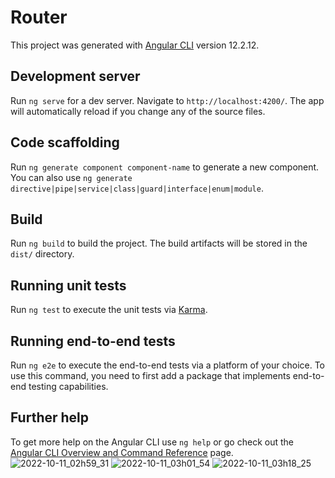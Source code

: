 # Router

This project was generated with [Angular CLI](https://github.com/angular/angular-cli) version 12.2.12.

## Development server

Run `ng serve` for a dev server. Navigate to `http://localhost:4200/`. The app will automatically reload if you change any of the source files.

## Code scaffolding

Run `ng generate component component-name` to generate a new component. You can also use `ng generate directive|pipe|service|class|guard|interface|enum|module`.

## Build

Run `ng build` to build the project. The build artifacts will be stored in the `dist/` directory.

## Running unit tests

Run `ng test` to execute the unit tests via [Karma](https://karma-runner.github.io).

## Running end-to-end tests

Run `ng e2e` to execute the end-to-end tests via a platform of your choice. To use this command, you need to first add a package that implements end-to-end testing capabilities.

## Further help

To get more help on the Angular CLI use `ng help` or go check out the [Angular CLI Overview and Command Reference](https://angular.io/cli) page.
![2022-10-11_02h59_31](https://user-images.githubusercontent.com/60366597/194979417-fa37ac81-edc4-4c47-9a20-0b361a5487ea.png)
![2022-10-11_03h01_54](https://user-images.githubusercontent.com/60366597/194979443-a94a90f3-ceba-4723-91ba-87f3b83a20b5.png)
![2022-10-11_03h18_25](https://user-images.githubusercontent.com/60366597/194979447-91ad45b5-dd4e-46db-ba91-5d950d62b8bd.png)
